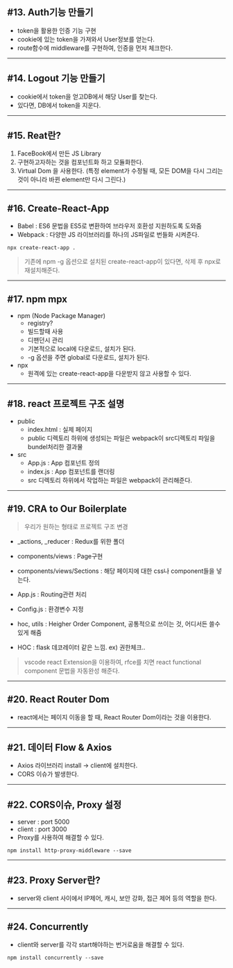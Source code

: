 ## #13. Auth기능 만들기
- token을 활용한 인증 기능 구현
- cookie에 있는 token을 가져와서 User정보를 얻는다.
- route함수에 middleware를 구현하여, 인증을 먼저 체크한다.

- - -
## #14. Logout 기능 만들기
- cookie에서 token을 얻고DB에서 해당 User를 찾는다.
- 있다면, DB에서 token을 지운다.

- - -
## #15. Reat란?
1. FaceBook에서 만든 JS Library
2. 구현하고자하는 것을 컴포넌트화 하고 모듈화한다.
3. Virtual Dom 을 사용한다. (특정 element가 수정될 때, 모든 DOM을 다시 그리는 것이 아니라 바뀐 element만 다시 그린다.)
- - -


## #16. Create-React-App
- Babel : ES6 문법을 ES5로 변환하여 브라우저 호환성 지원하도록 도와줌
- Webpack : 다양한 JS 라이브러리를 하나의 JS파일로 번들화 시켜준다.

```
npx create-react-app .
```

> 기존에 npm -g 옵션으로 설치된 create-react-app이 있다면, 삭제 후 npx로 재설치해준다.

- - -
## #17. npm mpx
- npm (Node Package Manager)
    - registry?
    - 빌드할때 사용
    - 디팬던시 관리
    - 기본적으로 local에 다운로드, 설치가 된다.
    - -g 옵션을 주면 global로 다운로드, 설치가 된다.
- npx
    - 원격에 있는 create-react-app을 다운받지 않고 사용할 수 있다.

- - -
## #18. react 프로젝트 구조 설명
- public
    - index.html : 실제 페이지
    - public 디렉토리 하위에 생성되는 파일은 webpack이 src디렉토리 파일을 bundel처리한 결과물
- src
    - App.js : App 컴포넌트 정의
    - index.js : App 컴포넌트를 랜더링
    - src 디렉토리 하위에서 작업하는 파일은 webpack이 관리해준다.

- - -
## #19. CRA to Our Boilerplate
> 우리가 원하는 형태로 프로젝트 구조 변경

- _actions, _reducer : Redux를 위한 폴더
- components/views : Page구현
- components/views/Sections : 해당 페이지에 대한 css나 component들을 넣는다.
- App.js : Routing관련 처리
- Config.js : 환경변수 지정
- hoc, utils : Heigher Order Component, 공통적으로 쓰이는 것, 어디서든 쓸수 있게 해줌

- HOC : flask 데코레이터 같은 느낌. ex) 권한체크..

> vscode react Extension을 이용하여, rfce를 치면 react functional component 문법을 자동완성 해준다.


- - -
## #20. React Router Dom
- react에서는 페이지 이동을 할 때, React Router Dom이라는 것을 이용한다.


- - -
## #21. 데이터 Flow & Axios
- Axios 라이브러리 install -> client에 설치한다.
- CORS 이슈가 발생한다.

- - -
## #22. CORS이슈, Proxy 설정
- server : port 5000
- client : port 3000
- Proxy를 사용하여 해결할 수 있다.
```
npm install http-proxy-middleware --save
```


- - -
## #23. Proxy Server란?
- server와 client 사이에서 IP제어, 캐시, 보안 강화, 접근 제어 등의 역할을 한다.

- - -
## #24. Concurrently
- client와 server를 각각 start해야하는 번거로움을 해결할 수 있다.
```
npm install concurrently --save
```